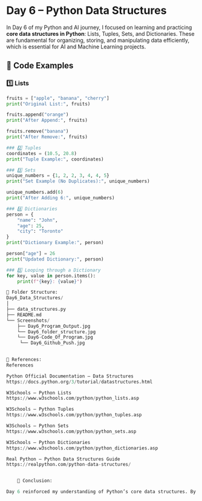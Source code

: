 # Day 6 – Python Data Structures

In Day 6 of my Python and AI journey, I focused on learning and practicing **core data structures in Python**: Lists, Tuples, Sets, and Dictionaries. These are fundamental for organizing, storing, and manipulating data efficiently, which is essential for AI and Machine Learning projects.

## 🧠 Code Examples

### 1️⃣ Lists
```python
fruits = ["apple", "banana", "cherry"]
print("Original List:", fruits)

fruits.append("orange")
print("After Append:", fruits)

fruits.remove("banana")
print("After Remove:", fruits)

### 2️⃣ Tuples
coordinates = (10.5, 20.8)
print("Tuple Example:", coordinates)

### 3️⃣ Sets
unique_numbers = {1, 2, 2, 3, 4, 4, 5}
print("Set Example (No Duplicates):", unique_numbers)

unique_numbers.add(6)
print("After Adding 6:", unique_numbers)

### 4️⃣ Dictionaries
person = {
    "name": "John",
    "age": 25,
    "city": "Toronto"
}
print("Dictionary Example:", person)

person["age"] = 26
print("Updated Dictionary:", person)

### 5️⃣ Looping through a Dictionary
for key, value in person.items():
    print(f"{key}: {value}")

📂 Folder Structure:
Day6_Data_Structures/
│
├── data_structures.py
├── README.md
└── Screenshots/
    ├── Day6_Program_Output.jpg
    └── Day6_folder_structure.jpg
    └── Day6-Code_Of_Program.jpg
     └── Day6_Github_Push.jpg
    

🔗 References: 
References

Python Official Documentation – Data Structures
https://docs.python.org/3/tutorial/datastructures.html

W3Schools – Python Lists
https://www.w3schools.com/python/python_lists.asp

W3Schools – Python Tuples
https://www.w3schools.com/python/python_tuples.asp

W3Schools – Python Sets
https://www.w3schools.com/python/python_sets.asp

W3Schools – Python Dictionaries
https://www.w3schools.com/python/python_dictionaries.asp

Real Python – Python Data Structures Guide
https://realpython.com/python-data-structures/


    🏁 Conclusion:

Day 6 reinforced my understanding of Python’s core data structures. By practicing Lists, Tuples, Sets, and Dictionaries, and iterating through them using loops, I am building a strong foundation for data manipulation — a crucial step for AI and Machine Learning projects.